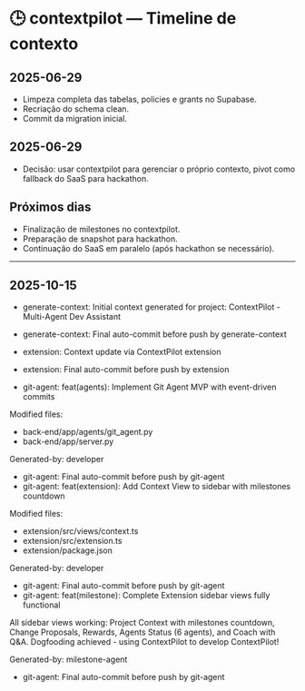 # 🕒 contextpilot — Timeline de contexto

## 2025-06-29
- Limpeza completa das tabelas, policies e grants no Supabase.
- Recriação do schema clean.
- Commit da migration inicial.

## 2025-06-29
- Decisão: usar contextpilot para gerenciar o próprio contexto, pivot como fallback do SaaS para hackathon.

## Próximos dias
- Finalização de milestones no contextpilot.
- Preparação de snapshot para hackathon.
- Continuação do SaaS em paralelo (após hackathon se necessário).

---


## 2025-10-15
- generate-context: Initial context generated for project: ContextPilot - Multi-Agent Dev Assistant

- generate-context: Final auto-commit before push by generate-context
- extension: Context update via ContextPilot extension
- extension: Final auto-commit before push by extension
- git-agent: feat(agents): Implement Git Agent MVP with event-driven commits

Modified files:
- back-end/app/agents/git_agent.py
- back-end/app/server.py

Generated-by: developer
- git-agent: Final auto-commit before push by git-agent
- git-agent: feat(extension): Add Context View to sidebar with milestones countdown

Modified files:
- extension/src/views/context.ts
- extension/src/extension.ts
- extension/package.json

Generated-by: developer
- git-agent: Final auto-commit before push by git-agent
- git-agent: feat(milestone): Complete Extension sidebar views fully functional

All sidebar views working: Project Context with milestones countdown, Change Proposals, Rewards, Agents Status (6 agents), and Coach with Q&A. Dogfooding achieved - using ContextPilot to develop ContextPilot!

Generated-by: milestone-agent
- git-agent: Final auto-commit before push by git-agent